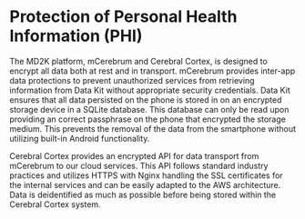 # Protection of Personal Health Information (PHI)
The MD2K platform, mCerebrum and Cerebral Cortex, is designed to encrypt all data both at rest and in transport.  mCerebrum provides inter-app data protections to prevent unauthorized services from retrieving information from Data Kit without appropriate security credentials.  Data Kit ensures that all data persisted on the phone is stored in on an encrypted storage device in a  SQLite database.  This database can only be read upon providing an correct passphrase on the phone that encrypted the storage medium.  This prevents the removal of the data from the smartphone without utilizing built-in Android functionality.

Cerebral Cortex provides an encrypted API for data transport from mCerebrum to our cloud services.  This API follows standard industry practices and utilizes HTTPS with Nginx handling the SSL certificates for the internal services and can be easily adapted to the AWS architecture. Data is deidentified as much as possible before being stored within the Cerebral Cortex system.
